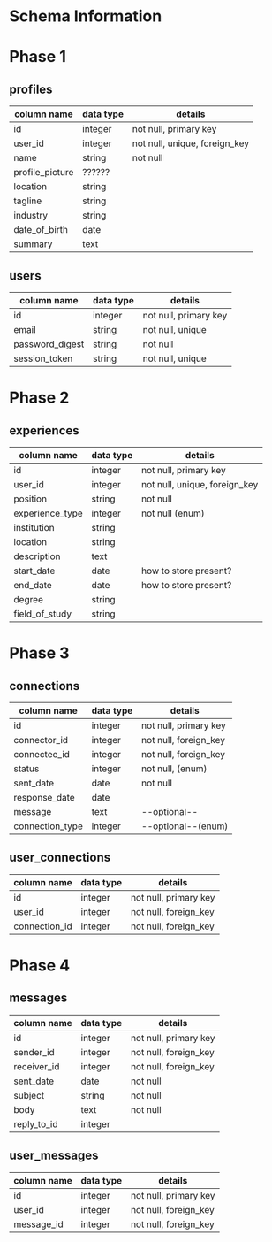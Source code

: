 # Schema Information

# Phase 1

## profiles
column name     | data type | details
----------------|-----------|-----------------------
id              | integer   | not null, primary key
user_id         | integer   | not null, unique, foreign_key
name            | string    | not null
profile_picture | ??????    |
location        | string    |
tagline         | string    |
industry        | string    |
date_of_birth   | date      |
summary         | text      |

## users
column name     | data type | details
----------------|-----------|-----------------------
id              | integer   | not null, primary key
email           | string    | not null, unique
password_digest | string    | not null
session_token   | string    | not null, unique


# Phase 2

## experiences
column name     | data type | details
----------------|-----------|-----------------------
id              | integer   | not null, primary key
user_id         | integer   | not null, unique, foreign_key
position        | string    | not null
experience_type | integer   | not null (enum)
institution     | string    |
location        | string    |
description     | text      |
start_date      | date      | how to store present?
end_date        | date      | how to store present?
degree          | string    |
field_of_study  | string    |


# Phase 3

## connections
column name     | data type | details
----------------|-----------|-----------------------
id              | integer   | not null, primary key
connector_id    | integer   | not null, foreign_key
connectee_id    | integer   | not null, foreign_key
status          | integer   | not null, (enum)
sent_date       | date      | not null
response_date   | date      |
message         | text      | --optional--
connection_type | integer   | --optional--(enum)

## user_connections
column name     | data type | details
----------------|-----------|-----------------------
id              | integer   | not null, primary key
user_id         | integer   | not null, foreign_key
connection_id   | integer   | not null, foreign_key


# Phase 4

## messages
column name     | data type | details
----------------|-----------|-----------------------
id              | integer   | not null, primary key
sender_id       | integer   | not null, foreign_key
receiver_id     | integer   | not null, foreign_key
sent_date       | date      | not null
subject         | string    | not null
body            | text      | not null
reply_to_id     | integer   |

## user_messages
column name     | data type | details
----------------|-----------|-----------------------
id              | integer   | not null, primary key
user_id         | integer   | not null, foreign_key
message_id      | integer   | not null, foreign_key
